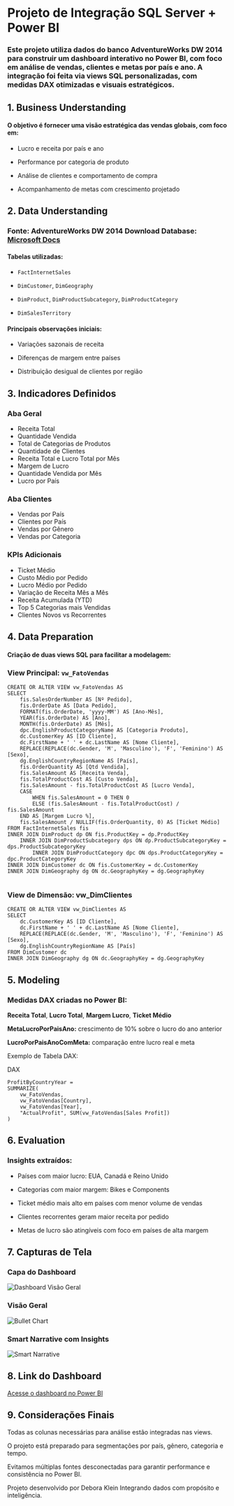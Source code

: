 
# Projeto de Integração SQL Server + Power BI
### Este projeto utiliza dados do banco AdventureWorks DW 2014 para construir um dashboard interativo no Power BI, com foco em análise de vendas, clientes e metas por país e ano. A integração foi feita via views SQL personalizadas, com medidas DAX otimizadas e visuais estratégicos.


## 1. Business Understanding

#### O objetivo é fornecer uma visão estratégica das vendas globais, com foco em:

- Lucro e receita por país e ano

- Performance por categoria de produto

- Análise de clientes e comportamento de compra

- Acompanhamento de metas com crescimento projetado


## 2. Data Understanding
### Fonte: AdventureWorks DW 2014 **Download Database:** [Microsoft Docs](https://docs.microsoft.com/pt-br/sql/samples/adventureworks-install-configure?view=sql-server-ver16&tabs=ssms)

#### Tabelas utilizadas:

- `FactInternetSales`

- `DimCustomer`, `DimGeography`

- `DimProduct`, `DimProductSubcategory`, `DimProductCategory`

- `DimSalesTerritory`


#### Principais observações iniciais:

- Variações sazonais de receita

- Diferenças de margem entre países

- Distribuição desigual de clientes por região


## 3. Indicadores Definidos

### Aba Geral
- Receita Total  
- Quantidade Vendida  
- Total de Categorias de Produtos  
- Quantidade de Clientes  
- Receita Total e Lucro Total por Mês  
- Margem de Lucro  
- Quantidade Vendida por Mês  
- Lucro por País  

###  Aba Clientes
- Vendas por País  
- Clientes por País  
- Vendas por Gênero  
- Vendas por Categoria  

###  KPIs Adicionais
- Ticket Médio  
- Custo Médio por Pedido  
- Lucro Médio por Pedido  
- Variação de Receita Mês a Mês  
- Receita Acumulada (YTD)  
- Top 5 Categorias mais Vendidas  
- Clientes Novos vs Recorrentes  


## 4.  Data Preparation
#### Criação de duas views SQL para facilitar a modelagem:

###  View Principal: `vw_FatoVendas`

```
CREATE OR ALTER VIEW vw_FatoVendas AS
SELECT
    fis.SalesOrderNumber AS [Nº Pedido],
    fis.OrderDate AS [Data Pedido],
    FORMAT(fis.OrderDate, 'yyyy-MM') AS [Ano-Mês],
    YEAR(fis.OrderDate) AS [Ano],
    MONTH(fis.OrderDate) AS [Mês],
    dpc.EnglishProductCategoryName AS [Categoria Produto],
    dc.CustomerKey AS [ID Cliente],
    dc.FirstName + ' ' + dc.LastName AS [Nome Cliente],
    REPLACE(REPLACE(dc.Gender, 'M', 'Masculino'), 'F', 'Feminino') AS [Sexo],
    dg.EnglishCountryRegionName AS [País],
    fis.OrderQuantity AS [Qtd Vendida],
    fis.SalesAmount AS [Receita Venda],
    fis.TotalProductCost AS [Custo Venda],
    fis.SalesAmount - fis.TotalProductCost AS [Lucro Venda],
    CASE 
        WHEN fis.SalesAmount = 0 THEN 0
        ELSE (fis.SalesAmount - fis.TotalProductCost) / fis.SalesAmount
    END AS [Margem Lucro %],
    fis.SalesAmount / NULLIF(fis.OrderQuantity, 0) AS [Ticket Médio]
FROM FactInternetSales fis
INNER JOIN DimProduct dp ON fis.ProductKey = dp.ProductKey
    INNER JOIN DimProductSubcategory dps ON dp.ProductSubcategoryKey = dps.ProductSubcategoryKey
        INNER JOIN DimProductCategory dpc ON dps.ProductCategoryKey = dpc.ProductCategoryKey
INNER JOIN DimCustomer dc ON fis.CustomerKey = dc.CustomerKey
INNER JOIN DimGeography dg ON dc.GeographyKey = dg.GeographyKey


````
###  View de Dimensão: vw_DimClientes

```
CREATE OR ALTER VIEW vw_DimClientes AS
SELECT
    dc.CustomerKey AS [ID Cliente],
    dc.FirstName + ' ' + dc.LastName AS [Nome Cliente],
    REPLACE(REPLACE(dc.Gender, 'M', 'Masculino'), 'F', 'Feminino') AS [Sexo],
    dg.EnglishCountryRegionName AS [País]
FROM DimCustomer dc
INNER JOIN DimGeography dg ON dc.GeographyKey = dg.GeographyKey

```
## 5. Modeling
### Medidas DAX criadas no Power BI:

**Receita Total**, **Lucro Total**, **Margem Lucro**, **Ticket Médio**

**MetaLucroPorPaisAno:** crescimento de 10% sobre o lucro do ano anterior

**LucroPorPaisAnoComMeta:** comparação entre lucro real e meta

Exemplo de Tabela DAX:

DAX
````
ProfitByCountryYear = 
SUMMARIZE(
    vw_FatoVendas,
    vw_FatoVendas[Country],
    vw_FatoVendas[Year],
    "ActualProfit", SUM(vw_FatoVendas[Sales Profit])
)

````
## 6. Evaluation
### Insights extraídos:

- Países com maior lucro: EUA, Canadá e Reino Unido

- Categorias com maior margem: Bikes e Components

- Ticket médio mais alto em países com menor volume de vendas

- Clientes recorrentes geram maior receita por pedido

- Metas de lucro são atingíveis com foco em países de alta margem
  
## 7. Capturas de Tela

###  Capa do Dashboard
![Dashboard Visão Geral](https://github.com/user-attachments/assets/7359f55e-53f7-4a3c-92cc-6036491f303e)

###  Visão Geral
![Bullet Chart](https://github.com/user-attachments/assets/88cb4f99-8984-47d1-adb5-2b57eed0658e)

###  Smart Narrative com Insights
![Smart Narrative](https://github.com/user-attachments/assets/5b522dca-2249-4e22-a538-0743a5c6de69)



## 8. Link do Dashboard

[ Acesse o dashboard no Power BI](https://app.powerbi.com/view?r=eyJrIjoiNGFiNzA1YjEtODI1ZS00MmIxLWJhYTItYWUzYzQ2YmYwZjFlIiwidCI6IjY1OWNlMmI4LTA3MTQtNDE5OC04YzM4LWRjOWI2MGFhYmI1NyJ9)


## 9. Considerações Finais

Todas as colunas necessárias para análise estão integradas nas views.

O projeto está preparado para segmentações por país, gênero, categoria e tempo.

Evitamos múltiplas fontes desconectadas para garantir performance e consistência no Power BI.

Projeto desenvolvido por Debora Klein Integrando dados com propósito e inteligência.
